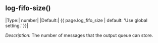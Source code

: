 ## log-fifo-size()

|Type:|      number|
|Default:|   {{ page.log_fifo_size | default: 'Use global setting.' }}|

*Description:* The number of messages that the output queue can store.
